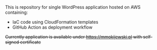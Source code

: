 This is repository for single WordPress application hosted on AWS containing:
- IaC code using CloudFormation templates
- GitHub Action as deployment workflow

~~Currently application is available under https://mmokijewski.pl with self-signed certificate~~
